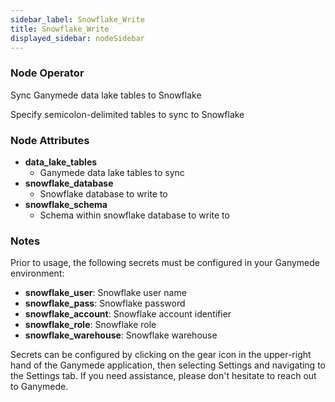 ```yaml
---
sidebar_label: Snowflake_Write
title: Snowflake_Write
displayed_sidebar: nodeSidebar
---
```


### Node Operator
Sync Ganymede data lake tables to Snowflake

Specify semicolon-delimited tables to sync to Snowflake


### Node Attributes
- **data_lake_tables**
  - Ganymede data lake tables to sync
- **snowflake_database**
  - Snowflake database to write to
- **snowflake_schema**
  - Schema within snowflake database to write to


### Notes
Prior to usage, the following secrets must be configured in your Ganymede environment:
- **snowflake_user**: Snowflake user name
- **snowflake_pass**: Snowflake password
- **snowflake_account**: Snowflake account identifier
- **snowflake_role**: Snowflake role
- **snowflake_warehouse**: Snowflake warehouse

Secrets can be configured by clicking on the gear icon in the upper-right hand of the Ganymede
application, then selecting Settings and navigating to the Settings tab.  If you need
assistance, please don't hesitate to reach out to Ganymede.